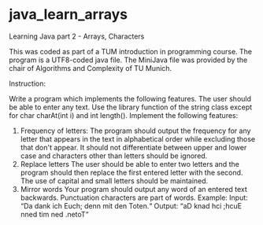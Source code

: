 # java_learn_arrays
Learning Java part 2 - Arrays, Characters

This was coded as part of a TUM introduction in programming course.
The program is a UTF8-coded java file. The MiniJava file was provided by the chair of Algorithms and Complexity of TU Munich.

Instruction:

Write a program which implements the following features. The user should be able to enter any text. 
Use the library function of the string class except for char charAt(int i) and int length().
Implement the following features:
1. Frequency of letters: 
The program should output the frequency for any letter that appears in the text in alphabetical order while excluding those that don't appear. It should not differentiate between upper and lower case and characters other than letters should be ignored. 
2. Replace letters
The user should be able to enter two letters and the program should then replace the first entered letter with the second. The use of capital and small letters should be maintained. 
3. Mirror words
Your program should output any word of an entered text backwards. Punctuation characters are part of words. Example: 
Input: “Da dank ich Euch; denn mit den Toten.“
Output: “aD knad hci ;hcuE nned tim ned .netoT“
